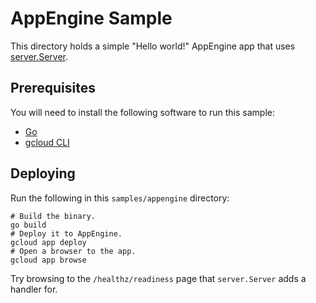 # AppEngine Sample

This directory holds a simple "Hello world!" AppEngine app that uses
[server.Server](https://github.com/google/go-cloud/blob/master/server/server.go).

## Prerequisites

You will need to install the following software to run this sample:

-   [Go](https://golang.org/doc/install)
-   [gcloud CLI](https://cloud.google.com/sdk/downloads)

## Deploying

Run the following in this `samples/appengine` directory:

```shell
# Build the binary.
go build
# Deploy it to AppEngine.
gcloud app deploy
# Open a browser to the app.
gcloud app browse
```

Try browsing to the `/healthz/readiness` page that `server.Server` adds a
handler for.
